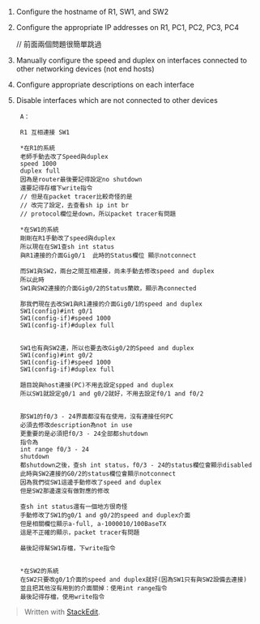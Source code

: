 1. Configure the hostname of R1, SW1, and SW2

2. Configure the appropriate IP addresses on R1, PC1, PC2, PC3, PC4

    // 前面兩個問題很簡單跳過

3. Manually configure the speed and duplex on interfaces connected to other 
    networking devices (not end hosts)

4. Configure appropriate descriptions on each interface

5. Disable interfaces which are not connected to other devices

	    A：
	    
	    R1 互相連接 SW1
	    
	    *在R1的系統
	    老師手動去改了Speed與duplex
	    speed 1000
	    duplex full
	    因為是router最後要記得設定no shutdown
	    還要記得存檔下write指令
	    // 但是在packet tracer比較奇怪的是
	    // 改完了設定，去查看sh ip int br
	    // protocol欄位是down，所以packet tracer有問題
	    
	    *在SW1的系統
	    剛剛在R1手動改了speed與duplex
	    所以現在在SW1查sh int status
	    與R1連接的介面Gig0/1  此時的Status欄位 顯示notconnect
	    
	    而SW1與SW2，兩台之間互相連接，尚未手動去修改speed and duplex
	    所以此時
	    SW1與SW2連接的介面Gig0/2的Status蘭欸，顯示為connected
	    
	    那我們現在去改SW1與R1連接的介面Gig0/1的speed and duplex
	    SW1(config)#int g0/1
	    SW1(config-if)#speed 1000
	    SW1(config-if)#duplex full
	    
	    
	    SW1也有與SW2連，所以也要去改Gig0/2的Speed and duplex
	    SW1(config)#int g0/2
	    SW1(config-if)#speed 1000
	    SW1(config-if)#duplex full
	    
	    題目說與host連接(PC)不用去設定spped and duplex
	    所以SW1就設定g0/1 and g0/2就好，不用去設定f0/1 and f0/2
	    
	    
	    那SW1的f0/3 - 24界面都沒有在使用，沒有連接任何PC
	    必須去修改description為not in use
	    更重要的是必須把f0/3 - 24全部都shutdown
	    指令為
	    int range f0/3 - 24
	    shutdown
	    都shutdown之後，查sh int status，f0/3 - 24的status欄位會顯示disabled
	    此時與SW2連接的G0/2的status欄位會顯示notconnect
	    因為我們從SW1這邊手動修改了speed and duplex
	    但是SW2那邊還沒有做對應的修改
	    
	    查sh int status還有一個地方很奇怪
	    手動修改了SW1的g0/1 and g0/2的speed and duplex介面
	    但是相關欄位顯示a-full, a-1000010/100BaseTX
	    這是不正確的顯示，packet tracer有問題
	    
	    最後記得幫SW1存檔，下write指令
	    
	    
	    *在SW2的系統
	    在SW2只要改g0/1介面的speed and duplex就好(因為SW1只有與SW2設備去連接)
	    並且把其他沒有用到的介面關掉：使用int range指令
	    最後記得存檔，使用write指令

> Written with [StackEdit](https://stackedit.io/).
